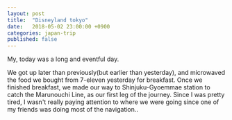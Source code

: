```yaml
---
layout: post
title:  "Disneyland tokyo"
date:   2018-05-02 23:00:00 +0900
categories: japan-trip
published: false
---
```

My, today was a long and eventful day.

We got up later than previously(but earlier than yesterday), and microwaved the food we bought from 7-eleven yesterday for breakfast. Once we finished breakfast, we made our way to Shinjuku-Gyoemmae station to catch the Marunouchi Line, as our first leg of the journey. Since I was pretty tired, I wasn't really paying attention to where we were going since one of my friends was doing most of the navigation..
